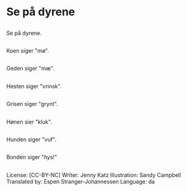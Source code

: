 # Se på dyrene

##
Se på dyrene.

##
Koen siger "mø".

##
Geden siger "mæ".

##
Hesten siger "vrinsk".

##
Grisen siger "grynt".

##
Hønen sier "kluk".

##
Hunden siger "vuf".

##
Bonden siger "hys!"

##
License: [CC-BY-NC]
Writer: Jenny Katz
Illustration: Sandy Campbell
Translated by: Espen Stranger-Johannessen
Language: da
